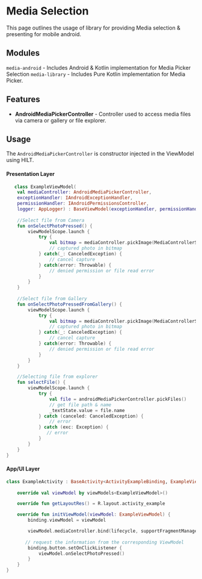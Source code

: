 # Media Selection

This page outlines the usage of library for providing Media selection & presenting for mobile android.



## Modules

`media-android` - Includes Android & Kotlin implementation for Media Picker Selection
`media-library` - Includes Pure Kotlin implementation for Media Picker.

## Features

- **AndroidMediaPickerController** - Controller used to access media files via camera or gallery or file explorer.



## Usage

The `AndroidMediaPickerController` is constructor injected in the ViewModel using HILT.

#### Presentation Layer

```kotlin
   class ExampleViewModel(
    val mediaController: AndroidMediaPickerController,
    exceptionHandler: IAndroidExceptionHandler,
    permissionHandler: IAndroidPermissionsController,
    logger: AppLogger) : BaseViewModel(exceptionHandler, permissionHandler, logger) {
    
    //Select file from Camera
    fun onSelectPhotoPressed() {
        viewModelScope.launch {
            try {
                val bitmap = mediaController.pickImage(MediaControllerSource.CAMERA)
                // captured photo in bitmap
            } catch(_: CanceledException) {
                // cancel capture
            } catch(error: Throwable) {
                // denied permission or file read error
            }
        }
    }
   
    //Select file from Gallery
    fun onSelectPhotoPressedFromGallery() {
        viewModelScope.launch {
            try {
                val bitmap = mediaController.pickImage(MediaControllerSource.GALLERY)
                // captured photo in bitmap
            } catch(_: CanceledException) {
                // cancel capture
            } catch(error: Throwable) {
                // denied permission or file read error
            }
        }
    }

    //Selecting file from explorer
    fun selectFile() {
        viewModelScope.launch {
            try {
                val file = androidMediaPickerController.pickFiles()
                // get file path & name
                _textState.value = file.name
            } catch (canceled: CanceledException) {
                // error
            } catch (exc: Exception) {
               // error
            }
        }
    }
}  
```



#### App/UI Layer

```kotlin
class ExampleActivity : BaseActivity<ActivityExampleBinding, ExampleViewModel>() {
  
    override val viewModel by viewModels<ExampleViewModel>()

    override fun getLayoutRes() = R.layout.activity_example

    override fun initViewModel(viewModel: ExampleViewModel) {
        binding.viewModel = viewModel

        viewModel.mediaController.bind(lifecycle, supportFragmentManager) // permissionController bind automatically
      
       // request the information from the corresponding ViewModel
        binding.button.setOnClickListener {
            viewModel.onSelectPhotoPressed()
        }
    }          
}
```

